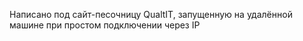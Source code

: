 Написано под сайт-песочницу QualtIT, 
запущенную на удалённой машине при простом подключении через IP
